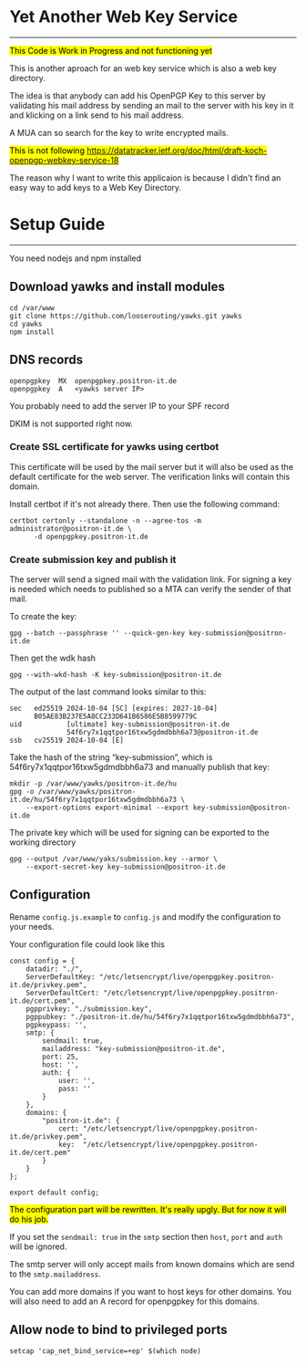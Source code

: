 # Yet Another Web Key Service
---------------------------
<mark>This Code is Work in Progress and not functioning yet</mark>

This is another aproach for an web key service which is also a web key directory.

The idea is that anybody can add his OpenPGP Key to this server by validating his mail address by sending an mail to the server with his key in it and klicking on a link send to his mail address.

A MUA can so search for the key to write encrypted mails.

<mark>This is not following https://datatracker.ietf.org/doc/html/draft-koch-openpgp-webkey-service-18</mark>

The reason why I want to write this applicaion is because I didn't find an easy way to add keys to a Web Key Directory. 

# Setup Guide
------------

You need nodejs and npm installed

## Download yawks and install modules

```
cd /var/www
git clone https://github.com/looserouting/yawks.git yawks
cd yawks
npm install
```

## DNS records

```
openpgpkey  MX  openpgpkey.positron-it.de
openpgpkey  A   <yawks server IP>
```

You probably need to add the server IP to your SPF record

DKIM is not supported right now.

### Create SSL certificate for yawks using certbot
This certificate will be used by the mail server but it will also be used as the default certificate for the web server. The verification links will contain this domain.

Install certbot if it's not already there.
Then use the following command:

```
certbot certonly --standalone -n --agree-tos -m administrator@positron-it.de \
      -d openpgpkey.positron-it.de
```

### Create submission key and publish it
The server will send a signed mail with the validation link. For signing a key is needed which  needs to published so a MTA can verify the sender of that mail. 

To create the key:
```
gpg --batch --passphrase '' --quick-gen-key key-submission@positron-it.de
```

Then get the wdk hash

```
gpg --with-wkd-hash -K key-submission@positron-it.de
```

The output of the last command looks similar to this:
```
sec   ed25519 2024-10-04 [SC] [expires: 2027-10-04]
      B05AE83B237E5A8CC233D641B6586E5B8599779C
uid           [ultimate] key-submission@positron-it.de
              54f6ry7x1qqtpor16txw5gdmdbbh6a73@positron-it.de
ssb   cv25519 2024-10-04 [E]

```

Take the hash of the string “key-submission”, which is 54f6ry7x1qqtpor16txw5gdmdbbh6a73 and manually publish that key:

```
mkdir -p /var/www/yawks/positron-it.de/hu
gpg -o /var/www/yawks/positron-it.de/hu/54f6ry7x1qqtpor16txw5gdmdbbh6a73 \
    --export-options export-minimal --export key-submission@positron-it.de
```

The private key which will be used for signing can be exported to the working directory

```
gpg --output /var/www/yaks/submission.key --armor \
    --export-secret-key key-submission@positron-it.de
```

## Configuration

Rename `config.js.example` to `config.js` and modify the configuration to your needs.

Your configuration file could look like this
```
const config = {
    datadir: "./",
    ServerDefaultKey: "/etc/letsencrypt/live/openpgpkey.positron-it.de/privkey.pem",
    ServerDefaultCert: "/etc/letsencrypt/live/openpgpkey.positron-it.de/cert.pem",
    pgpprivkey: "./submission.key",
    pgppubkey: "./positron-it.de/hu/54f6ry7x1qqtpor16txw5gdmdbbh6a73",
    pgpkeypass: '',
    smtp: {
        sendmail: true,
        mailaddress: "key-submission@positron-it.de",
        port: 25,
        host: '', 
        auth: {
            user: '',
            pass: ''
        }
    },
    domains: {
        "positron-it.de": {
            cert: "/etc/letsencrypt/live/openpgpkey.positron-it.de/privkey.pem",
            key:  "/etc/letsencrypt/live/openpgpkey.positron-it.de/cert.pem"
        }
    }
};

export default config;
```

<mark>The configuration part will be rewritten. It's really upgly. But for now it will do his job.</mark>

If you set the `sendmail: true` in the `smtp` section then `host`, `port` and `auth` will be ignored.

The smtp server will only accept mails from known domains which are send to the `smtp.mailaddress`.

You can add more domains if you want to host keys for other domains. You will also need to add an A record for openpgpkey for this domains.

## Allow node to bind to privileged ports

```
setcap 'cap_net_bind_service=+ep' $(which node)
```